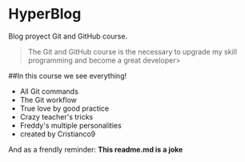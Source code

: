 # HyperBlog
Blog proyect Git and GitHub course.
>The Git and GitHub course is the necessary to upgrade my skill programming and become a great developer>

##In this course we see everything!
* All Git commands
* The Git workflow
* True love by good practice
* Crazy teacher's tricks
* Freddy's multiple personalities
* created by Cristianco9

And as a frendly reminder: **This readme.md is a joke**
